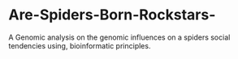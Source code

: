 # Are-Spiders-Born-Rockstars-
A Genomic analysis on the genomic influences on a spiders social tendencies using, bioinformatic principles.   
